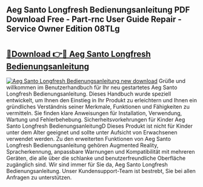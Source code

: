 ## Aeg Santo Longfresh Bedienungsanleitung PDF Download Free - Part-rnc User Guide Repair - Service Owner Edition 08TLg

# <h2><a href="http://df2cv7w.blite.top/?on=Aeg+Santo+Longfresh+Bedienungsanleitung">🔗Download 👉🔴 Aeg Santo Longfresh Bedienungsanleitung</a></h2>

[![Aeg Santo Longfresh Bedienungsanleitung new download](https://i.imgur.com/lujVjoI.png)](http://df2cv7w.blite.top/?on=Aeg+Santo+Longfresh+Bedienungsanleitung)
Grüße und willkommen im Benutzerhandbuch für Ihr neu gestartetes Aeg Santo Longfresh Bedienungsanleitung. Dieses Handbuch wurde speziell entwickelt, um Ihnen den Einstieg in Ihr Produkt zu erleichtern und Ihnen ein gründliches Verständnis seiner Merkmale, Funktionen und Fähigkeiten zu vermitteln. Sie finden klare Anweisungen für Installation, Verwendung, Wartung und Fehlerbehebung. Sicherheitsvorkehrungen für Kinder Aeg Santo Longfresh BedienungsanleitungD Dieses Produkt ist nicht für Kinder unter dem Alter geeignet und sollte unter Aufsicht von Erwachsenen verwendet werden. Zu den erweiterten Funktionen von Aeg Santo Longfresh Bedienungsanleitung gehören Augmented Reality, Spracherkennung, anpassbare Warnungen und Kompatibilität mit mehreren Geräten, die alle über die schlanke und benutzerfreundliche Oberfläche zugänglich sind. Wir sind immer für Sie da, Aeg Santo Longfresh Bedienungsanleitung. Unser Kundensupport-Team ist bestrebt, Sie bei allen Anfragen zu unterstützen.
